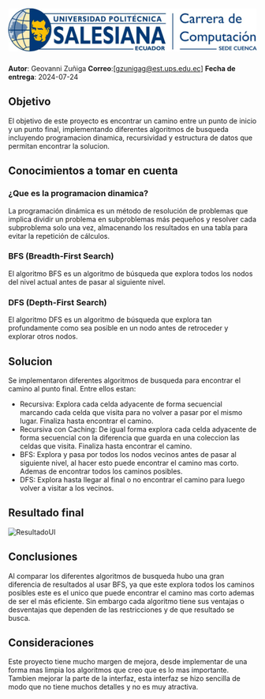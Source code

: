 # ![LogoUps](src\Resources\Logo.jpg)

**Autor**: Geovanni Zuñiga
**Correo**:[gzunigag@est.ups.edu.ec]
**Fecha de entrega**: 2024-07-24

## Objetivo

El objetivo de este proyecto es encontrar un camino entre un punto de inicio y un punto final, implementando diferentes algoritmos de busqueda incluyendo programacion dinamica, recursividad y estructura de datos que permitan encontrar la solucion.

## Conocimientos a tomar en cuenta

### ¿Que es la programacion dinamica?

La programación dinámica es un método de resolución de problemas que implica dividir un problema en subproblemas más pequeños y resolver cada subproblema solo una vez, almacenando los resultados en una tabla para evitar la repetición de cálculos.

### BFS (Breadth-First Search)

El algoritmo BFS es un algoritmo de búsqueda que explora todos los nodos del nivel actual antes de pasar al siguiente nivel.

### DFS (Depth-First Search)

El algoritmo DFS es un algoritmo de búsqueda que explora tan profundamente como sea posible en un nodo antes de retroceder y explorar otros nodos.

## Solucion

Se implementaron diferentes algoritmos de busqueda para encontrar el camino al punto final. Entre ellos estan:

- Recursiva: Explora cada celda adyacente de forma secuencial marcando cada celda que visita para no volver a pasar por el mismo lugar. Finaliza hasta encontrar el camino.
- Recursiva con Caching: De igual forma explora cada celda adyacente de forma secuencial con la diferencia que guarda en una coleccion las celdas que visita. Finaliza hasta encontrar el camino.
- BFS: Explora y pasa por todos los nodos vecinos antes de pasar al siguiente nivel, al hacer esto puede encontrar el camino mas corto. Ademas de encontrar todos los caminos posibles.
- DFS: Explora hasta llegar al final o no encontrar el camino para luego volver a visitar a los vecinos.

## Resultado final

![ResultadoUI](src\Resources\result.jpg)

## Conclusiones

Al comparar los diferentes algoritmos de busqueda hubo una gran diferencia de resultados al usar BFS, ya que este explora todos los caminos posibles este es el unico que puede encontrar el camino mas corto ademas de ser el más eficiente. Sin embargo cada algoritmo tiene sus ventajas o desventajas que dependen de las restricciones y de que resultado se busca.

## Consideraciones

Este proyecto tiene mucho margen de mejora, desde implementar de una forma mas limpia los algoritmos que creo que es lo mas importante. Tambien mejorar la parte de la interfaz, esta interfaz se hizo sencilla de modo que no tiene muchos detalles y no es muy atractiva.
